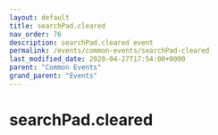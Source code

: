 ```yaml
---
layout: default
title: searchPad.cleared 
nav_order: 76
description: searchPad.cleared event
permalink: /events/common-events/searchPad-cleared
last_modified_date: 2020-04-27T17:54:08+0000
parent: "Common Events"
grand_parent: "Events"
---
```


# searchPad.cleared
